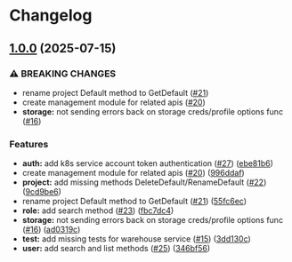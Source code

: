 # Changelog

## [1.0.0](https://github.com/baptistegh/go-lakekeeper/compare/v0.0.5...v1.0.0) (2025-07-15)


### ⚠ BREAKING CHANGES

* rename project Default method to GetDefault ([#21](https://github.com/baptistegh/go-lakekeeper/issues/21))
* create management module for related apis ([#20](https://github.com/baptistegh/go-lakekeeper/issues/20))
* **storage:** not sending errors back on storage creds/profile options func ([#16](https://github.com/baptistegh/go-lakekeeper/issues/16))

### Features

* **auth:** add k8s service account token authentication ([#27](https://github.com/baptistegh/go-lakekeeper/issues/27)) ([ebe81b6](https://github.com/baptistegh/go-lakekeeper/commit/ebe81b628b92aea85ff53d1b35b71f22497d9b9d))
* create management module for related apis ([#20](https://github.com/baptistegh/go-lakekeeper/issues/20)) ([996ddaf](https://github.com/baptistegh/go-lakekeeper/commit/996ddaf63405969c2f8394f987dd519e57fdae7e))
* **project:** add missing methods DeleteDefault/RenameDefault ([#22](https://github.com/baptistegh/go-lakekeeper/issues/22)) ([9cd9be6](https://github.com/baptistegh/go-lakekeeper/commit/9cd9be6a4b74d6ae100a08110ce0b98fc68583a1))
* rename project Default method to GetDefault ([#21](https://github.com/baptistegh/go-lakekeeper/issues/21)) ([55fc6ec](https://github.com/baptistegh/go-lakekeeper/commit/55fc6ec57eb12cfc4a00d80d3266381c7cb6e50a))
* **role:** add search method ([#23](https://github.com/baptistegh/go-lakekeeper/issues/23)) ([fbc7dc4](https://github.com/baptistegh/go-lakekeeper/commit/fbc7dc48d050a643e0253c7a30d538d8d8cbe2cc))
* **storage:** not sending errors back on storage creds/profile options func ([#16](https://github.com/baptistegh/go-lakekeeper/issues/16)) ([ad0319c](https://github.com/baptistegh/go-lakekeeper/commit/ad0319cfa289824a23cbc9ee4b4ca0a208047884))
* **test:** add missing tests for warehouse service ([#15](https://github.com/baptistegh/go-lakekeeper/issues/15)) ([3dd130c](https://github.com/baptistegh/go-lakekeeper/commit/3dd130cfa28de17ac6fc761bf2739993a9b9e3ef))
* **user:** add search and list methods ([#25](https://github.com/baptistegh/go-lakekeeper/issues/25)) ([346bf56](https://github.com/baptistegh/go-lakekeeper/commit/346bf565bdca71e0385a8b5799ea0021b2ab8cf7))
